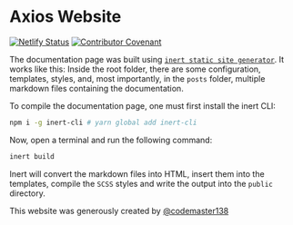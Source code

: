 # Axios Website

[![Netlify Status](https://api.netlify.com/api/v1/badges/09768f21-08e2-487b-8c7a-7fb084bbf99d/deploy-status)](https://app.netlify.com/sites/axios-docs/deploys)
 [![Contributor Covenant](https://img.shields.io/badge/Contributor%20Covenant-2.0-4baaaa.svg)](code_of_conduct.md)

The documentation page was built using [`inert static site generator`](https://github.com/codemaster138/inert). It works like this: Inside the root folder, there are some configuration, templates, styles, and, most importantly, in the `posts` folder, multiple markdown files containing the documentation.

To compile the documentation page, one must first install the inert CLI:

```bash
npm i -g inert-cli # yarn global add inert-cli
```

Now, open a terminal and run the following command:

```bash
inert build
```

Inert will convert the markdown files into HTML, insert them into the templates, compile the `SCSS` styles and write the output into the `public` directory.

This website was generously created by [@codemaster138](https://github.com/codemaster138)
